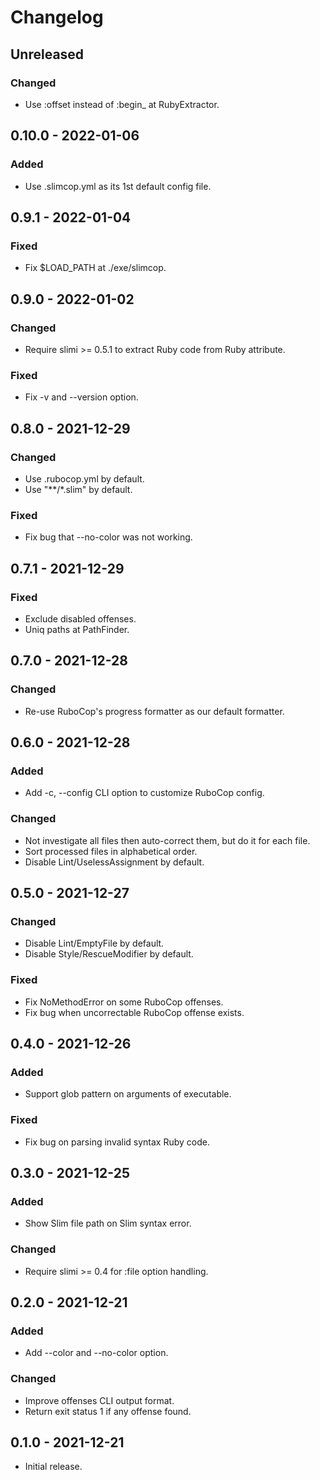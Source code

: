 # Changelog

## Unreleased

### Changed

- Use :offset instead of :begin_ at RubyExtractor.

## 0.10.0 - 2022-01-06

### Added

- Use .slimcop.yml as its 1st default config file.

## 0.9.1 - 2022-01-04

### Fixed

- Fix $LOAD_PATH at ./exe/slimcop.

## 0.9.0 - 2022-01-02

### Changed

- Require slimi >= 0.5.1 to extract Ruby code from Ruby attribute.

### Fixed

- Fix -v and --version option.

## 0.8.0 - 2021-12-29

### Changed

- Use .rubocop.yml by default.
- Use "**/*.slim" by default.

### Fixed

- Fix bug that --no-color was not working.

## 0.7.1 - 2021-12-29

### Fixed

- Exclude disabled offenses.
- Uniq paths at PathFinder.

## 0.7.0 - 2021-12-28

### Changed

- Re-use RuboCop's progress formatter as our default formatter.

## 0.6.0 - 2021-12-28

### Added

- Add -c, --config CLI option to customize RuboCop config.

### Changed

- Not investigate all files then auto-correct them, but do it for each file.
- Sort processed files in alphabetical order.
- Disable Lint/UselessAssignment by default.

## 0.5.0 - 2021-12-27

### Changed

- Disable Lint/EmptyFile by default.
- Disable Style/RescueModifier by default.

### Fixed

- Fix NoMethodError on some RuboCop offenses.
- Fix bug when uncorrectable RuboCop offense exists.

## 0.4.0 - 2021-12-26

### Added

- Support glob pattern on arguments of executable.

### Fixed

- Fix bug on parsing invalid syntax Ruby code.

## 0.3.0 - 2021-12-25

### Added

- Show Slim file path on Slim syntax error.

### Changed

- Require slimi >= 0.4 for :file option handling.

## 0.2.0 - 2021-12-21

### Added

- Add --color and --no-color option.

### Changed

- Improve offenses CLI output format.
- Return exit status 1 if any offense found.

## 0.1.0 - 2021-12-21

- Initial release.
